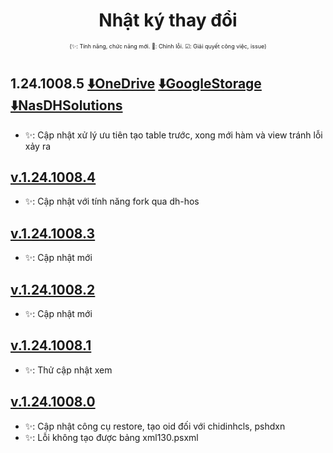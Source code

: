 <div align="center">

# Nhật ký thay đổi</div>

<div align="center" style="font-size:xx-small">(✨: Tính năng, chức năng mới. 🐛: Chỉnh lỗi. ☑: Giải quyết công việc, issue) </div>

#
## 1.24.1008.5 [⬇️OneDrive](https://dh-hos-code.github.io/directTo/?&redirect_url=https%3A%2F%2Fo-dh-007-default-rtdb.asia-southeast1.firebasedatabase.app%2F%2FdirectTo%2FOTHHosRestoreexe%2F12410085-OneDrive.json) [⬇️GoogleStorage](https://dh-hos-code.github.io/directTo/?&redirect_url=https%3A%2F%2Fo-dh-007-default-rtdb.asia-southeast1.firebasedatabase.app%2F%2FdirectTo%2FOTHHosRestoreexe%2F12410085-GoogleStorage.json) [⬇️NasDHSolutions](https://dh-hos-code.github.io/directTo/?&redirect_url=https%3A%2F%2Fo-dh-007-default-rtdb.asia-southeast1.firebasedatabase.app%2F%2FdirectTo%2FOTHHosRestoreexe%2F12410085-NasDHSolutions.json)
- ✨: Cập nhật xử lý ưu tiên tạo table trước, xong mới hàm và view tránh lỗi xảy ra
## [v.1.24.1008.4]()
- ✨: Cập nhật với tính năng fork qua dh-hos
## [v.1.24.1008.3]()
- ✨: Cập nhật mới
## [v.1.24.1008.2]()
- ✨: Cập nhật mới
## [v.1.24.1008.1]()
- ✨: Thử cập nhật xem
## [v.1.24.1008.0]()
- ✨: Cập nhật công cụ restore, tạo oid đối với chidinhcls, pshdxn
- ✨: Lỗi không tạo được bảng xml130.psxml